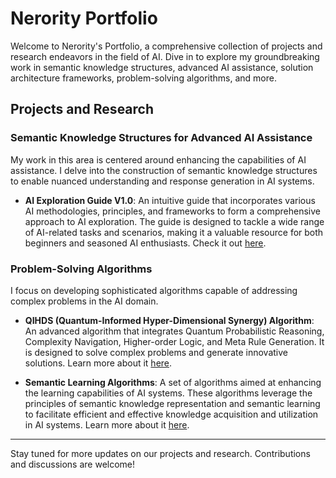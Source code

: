 # Nerority Portfolio

Welcome to Nerority's Portfolio, a comprehensive collection of projects and research endeavors in the field of AI. Dive in to explore my groundbreaking work in semantic knowledge structures, advanced AI assistance, solution architecture frameworks, problem-solving algorithms, and more.

## Projects and Research

### Semantic Knowledge Structures for Advanced AI Assistance

My work in this area is centered around enhancing the capabilities of AI assistance. I delve into the construction of semantic knowledge structures to enable nuanced understanding and response generation in AI systems.

- **AI Exploration Guide V1.0**: An intuitive guide that incorporates various AI methodologies, principles, and frameworks to form a comprehensive approach to AI exploration. The guide is designed to tackle a wide range of AI-related tasks and scenarios, making it a valuable resource for both beginners and seasoned AI enthusiasts. Check it out [here](insert-link-here).

### Problem-Solving Algorithms

I focus on developing sophisticated algorithms capable of addressing complex problems in the AI domain.

- **QIHDS (Quantum-Informed Hyper-Dimensional Synergy) Algorithm**: An advanced algorithm that integrates Quantum Probabilistic Reasoning, Complexity Navigation, Higher-order Logic, and Meta Rule Generation. It is designed to solve complex problems and generate innovative solutions. Learn more about it [here](insert-link-here).

- **Semantic Learning Algorithms**: A set of algorithms aimed at enhancing the learning capabilities of AI systems. These algorithms leverage the principles of semantic knowledge representation and semantic learning to facilitate efficient and effective knowledge acquisition and utilization in AI systems. Learn more about it [here](insert-link-here).

---

Stay tuned for more updates on our projects and research. Contributions and discussions are welcome!
